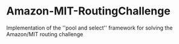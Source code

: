 # Amazon-MIT-RoutingChallenge
Implementation of the ''pool and select'' framework for solving the Amazon/MIT routing challenge
